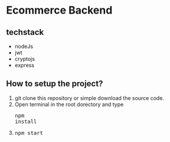 # Ecommerce Backend

## techstack
- nodeJs
- jwt
- cryptojs
- express

## How to setup the project?
1) git clone this repository or simple download the source code.
2) Open terminal in the root dorectory and type <pre>npm install</pre>
3) <pre>npm start</pre>

